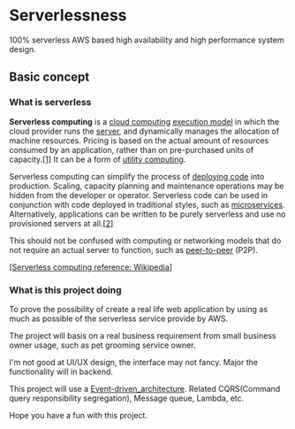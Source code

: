# Serverlessness
100% serverless AWS based high availability and high performance system design.

## Basic concept



### What is serverless

**Serverless computing** is a [cloud computing](https://en.wikipedia.org/wiki/Cloud_computing) [execution model](https://en.wikipedia.org/wiki/Execution_model) in which the cloud provider runs the [server](https://en.wikipedia.org/wiki/Server_(computing)), and dynamically manages the allocation of machine resources. Pricing is based on the actual amount of resources consumed by an application, rather than on pre-purchased units of capacity.[\[1\]](https://en.wikipedia.org/wiki/Serverless_computing#cite_note-techcrunch-lambda-1) It can be a form of [utility computing](https://en.wikipedia.org/wiki/Utility_computing).

Serverless computing can simplify the process of [deploying code](https://en.wikipedia.org/wiki/Software_deployment) into production. Scaling, capacity planning and maintenance operations may be hidden from the developer or operator. Serverless code can be used in conjunction with code deployed in traditional styles, such as [microservices](https://en.wikipedia.org/wiki/Microservices). Alternatively, applications can be written to be purely serverless and use no provisioned servers at all.[\[2\]](https://en.wikipedia.org/wiki/Serverless_computing#cite_note-lambda-api-gateway-2)

This should not be confused with computing or networking models that do not require an actual server to function, such as [peer-to-peer](https://en.wikipedia.org/wiki/Peer-to-peer) (P2P).



[\[Serverless computing reference: Wikipedia\]](https://en.wikipedia.org/wiki/Serverless_computing)

### What is this project doing

To prove the possibility of create a real life web application by using as much as possible of the serverless service provide by AWS.

The project will basis on a real business requirement from small business owner usage, such as pet grooming service owner. 

I'm not good at UI/UX design, the interface may not fancy. Major the functionality will in backend.

This project will use a [Event-driven_architecture](https://en.wikipedia.org/wiki/Event-driven_architecture). Related CQRS(Command query responsibility segregation), Message queue, Lambda, etc.



Hope you have a fun with this project.
